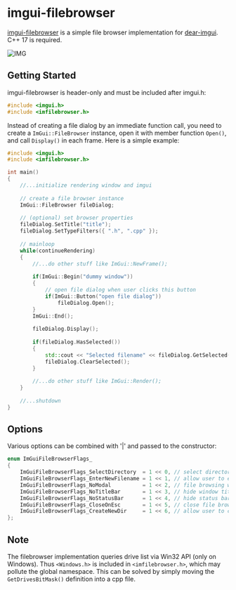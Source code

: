 # imgui-filebrowser

[imgui-filebrowser](https://github.com/AirGuanZ/imgui-filebrowser) is a simple file browser implementation for [dear-imgui](https://github.com/ocornut/imgui). C++ 17 is required.

![IMG](./screenshots/0.png)

## Getting Started

imgui-filebrowser is header-only and must be included after imgui.h:

```cpp
#include <imgui.h>
#include <imfilebrowser.h>
```

Instead of creating a file dialog by an immediate function call, you need to create a `ImGui::FileBrowser` instance, open it with member function `Open()`, and call `Display()` in each frame. Here is a simple example:

```cpp
#include <imgui.h>
#include <imfilebrowser.h>

int main()
{
    //...initialize rendering window and imgui
    
    // create a file browser instance
    ImGui::FileBrowser fileDialog;
    
    // (optional) set browser properties
    fileDialog.SetTitle("title");
    fileDialog.SetTypeFilters({ ".h", ".cpp" });
    
    // mainloop
    while(continueRendering)
    {
        //...do other stuff like ImGui::NewFrame();
        
        if(ImGui::Begin("dummy window"))
        {
            // open file dialog when user clicks this button
            if(ImGui::Button("open file dialog"))
                fileDialog.Open();
        }
        ImGui::End();
        
        fileDialog.Display();
        
        if(fileDialog.HasSelected())
        {
            std::cout << "Selected filename" << fileDialog.GetSelected().string() << std::endl;
            fileDialog.ClearSelected();
        }
        
        //...do other stuff like ImGui::Render();
    }
    
    //...shutdown
}
```

## Options

Various options can be combined with '|' and passed to the constructor:

```cpp
enum ImGuiFileBrowserFlags_
{
    ImGuiFileBrowserFlags_SelectDirectory  = 1 << 0, // select directory instead of regular file
    ImGuiFileBrowserFlags_EnterNewFilename = 1 << 1, // allow user to enter new filename when selecting regular file
    ImGuiFileBrowserFlags_NoModal          = 1 << 2, // file browsing window is modal by default. specify this to use a popup window
    ImGuiFileBrowserFlags_NoTitleBar       = 1 << 3, // hide window title bar
    ImGuiFileBrowserFlags_NoStatusBar      = 1 << 4, // hide status bar at the bottom of browsing window
    ImGuiFileBrowserFlags_CloseOnEsc       = 1 << 5, // close file browser when pressing 'ESC'
    ImGuiFileBrowserFlags_CreateNewDir     = 1 << 6, // allow user to create new directory
};
```

## Note

The filebrowser implementation queries drive list via Win32 API (only on Windows). Thus `<Windows.h>` is included in `<imfilebrowser.h>`, which may pollute the global namespace. This can be solved by simply moving the `GetDrivesBitMask()` definition into a cpp file.

